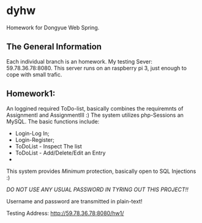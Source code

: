 # dyhw
Homework for Dongyue Web Spring.

## The General Information
Each individual branch is an homework.
My testing Sever: 59.78.36.78:8080.
This server runs on an raspberry pi 3, just enough to cope with small trafic.

## Homework1:
An loggined required ToDo-list, basically combines the requiremnts of AssignmentI and AssignmentIII :)
The system utilizes php-Sessions an MySQL. The basic functions include:

* Login-Log In;
* Login-Register;
* ToDoList - Inspect The list
* ToDoList - Add/Delete/Edit an Entry
* 
This system provides *Minimum* protection, basically open to SQL Injections :)

*DO NOT USE ANY USUAL PASSWORD IN TYRING OUT THIS PROJECT!!*

Username and password are transmitted in plain-text!

Testing Address: http://59.78.36.78:8080/hw1/
